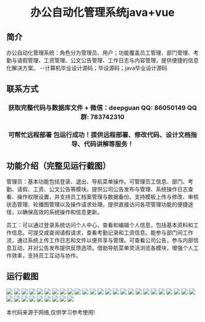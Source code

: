 <p><h1 align="center">办公自动化管理系统java+vue</h1></p>

## 简介
办公自动化管理系统：角色分为管理员、用户；功能覆盖员工管理、部门管理、考勤与请假管理、工资管理、公文公告管理、工作日志与内容管理，提供便捷的信息化解决方案。    --计算机毕业设计源码；毕设源码；java毕业设计源码


## 联系方式
<p><h3 align="center">获取完整代码与数据库文件 + 微信：deepguan QQ: 86050149 QQ群: 783742310</h3></p>
<p><h3 align="center">可帮忙远程部署 包运行成功！提供远程部署、修改代码、设计文档指导、代码讲解等服务！</h3></p>

## 功能介绍（完整见运行截图）
管理员：基本功能包括登录、退出、导航菜单操作。可管理员工信息、部门、考勤、请假、工资、公文公告等模块。提供公司公告发布与管理、系统操作日志查看、操作权限设置，并支持员工档案管理与数据备份。支持模板上传与修改、审核状态管理、轮播图管理以及操作请求处理。提供直接访问各项管理功能的便捷途径，以确保高效的系统操作和信息更新。

员工：可以通过登录系统访问个人中心，查看和编辑个人信息，包括基本资料和工作信息。可提交或查询请假请求，查看考勤记录和工资信息。能参与部门间工作流，通过系统上传工作日志和文件以便共享与管理。可查看公司公告，参与内部信息互动，并对公告发布提供反馈选项。借助导航菜单灵活浏览各模块，增强个人工作效率，支持员工互动与协作。


## 运行截图
![](img/001.jpg)
![](img/002.jpg)
![](img/003.jpg)
![](img/004.jpg)
![](img/005.jpg)
![](img/006.jpg)
![](img/007.jpg)
![](img/008.jpg)
![](img/009.jpg)
![](img/010.jpg)
![](img/011.jpg)
![](img/012.jpg)
![](img/013.jpg)
![](img/014.jpg)
![](img/015.jpg)
![](img/016.jpg)
![](img/017.jpg)
![](img/018.jpg)
![](img/019.jpg)
![](img/020.jpg)
![](img/021.jpg)
![](img/022.jpg)
![](img/023.jpg)
![](img/024.jpg)
![](img/025.jpg)
![](img/026.jpg)
![](img/027.jpg)
![](img/028.jpg)
![](img/029.jpg)
![](img/030.jpg)
![](img/031.jpg)
![](img/032.jpg)
![](img/033.jpg)
![](img/034.jpg)

<p>本代码来源于网络,仅供学习参考使用!</p>

